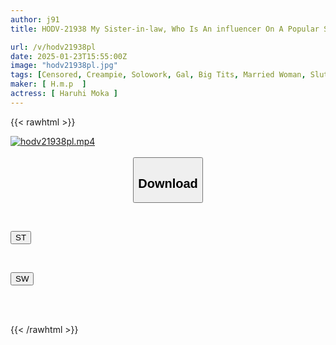 ```yaml
---
author: j91
title: HODV-21938 My Sister-in-law, Who Is An influencer On A Popular Social Networking Site, Has A Great Figure And Asked Me To Take Photos Of Her As An Underwear Model... She Seduces Me Every Time We Take A Photo And Impregnates Me Over And Over Again. Haruhi Moka

url: /v/hodv21938pl
date: 2025-01-23T15:55:00Z
image: "hodv21938pl.jpg"
tags: [Censored, Creampie, Solowork, Gal, Big Tits, Married Woman, Slut, Cuckold	]
maker: [ H.m.p  ]
actress: [ Haruhi Moka ]
---
```



{{< rawhtml >}}

<div class="video" data-videoid="ZPZwaRQkRpTq6d7">
    <a href="javascript:;">
        <img src="/v/hodv21938pl/hodv21938pl.jpg" width="WIDTH" height="HEIGHT" alt="hodv21938pl.mp4" loading="lazy">
    </a>
</div>

<script type="text/javascript" src="https://j91.asia/asset/on-demand-st.js"></script>

<br>
  <link rel="stylesheet" href="https://j91.asia/asset/bs5.css">
  
  <center>
  <button class="btn btn-primary" type="button" data-bs-toggle="collapse" data-bs-target=".multi-collapse" aria-expanded="false" aria-controls="multiCollapseExample1 multiCollapseExample2"><h2>Download</h2></button></center>
</p>
<div class="row">
  <div class="col">
    <div class="collapse multi-collapse" id="multiCollapseExample1">
      <div class="card card-body">
	      	      <br>
<div class="buttons">  
<p><a href="/v/hodv21938pl/st.html" target="_blank"><button class="btn-hover color-3"><i class="fa fa-download"></i> ST</button></a></p></div>
    </div>
  </div>
</div>
  <div class="col">
    <div class="collapse multi-collapse" id="multiCollapseExample2">
      <div class="card card-body">
	      <br>
<div class="buttons">
<p><a href="/v/hodv21938pl/sw.html" target="_blank"><button class="btn-hover color-2"><i class="fa fa-download"></i> SW</button></a></p></div>
<br><br>
      </div>
    </div>
  </div>
</div>

{{< /rawhtml >}}